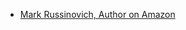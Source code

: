 - [Mark Russinovich, Author on Amazon](https://www.amazon.com/stores/Mark-E.-Russinovich/author/B001IGNICC)